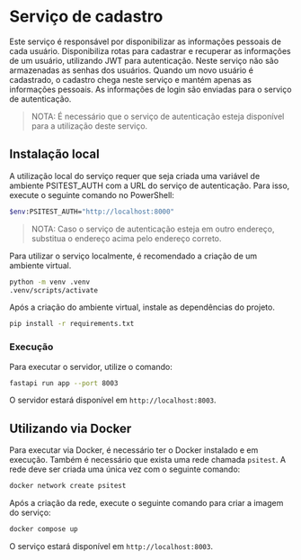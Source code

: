 # Serviço de cadastro

Este serviço é responsável por disponibilizar as informações pessoais de cada usuário. Disponibiliza rotas para cadastrar e recuperar as informações de um usuário, utilizando JWT para autenticação. Neste serviço não são armazenadas as senhas dos usuários. Quando um novo usuário é cadastrado, o cadastro chega neste serviço e mantém apenas as informações pessoais. As informações de login são enviadas para o serviço de autenticação.

> NOTA: É necessário que o serviço de autenticação esteja disponível para a utilização deste serviço.

## Instalação local

A utilização local do serviço requer que seja criada uma variável de ambiente PSITEST_AUTH com a URL do serviço de autenticação. Para isso, execute o seguinte comando no PowerShell:

```bash
$env:PSITEST_AUTH="http://localhost:8000"
```

> NOTA: Caso o serviço de autenticação esteja em outro endereço, substitua o endereço acima pelo endereço correto.

Para utilizar o serviço localmente, é recomendado a criação de um ambiente virtual.

```bash
python -m venv .venv
.venv/scripts/activate
```

Após a criação do ambiente virtual, instale as dependências do projeto.

```bash
pip install -r requirements.txt
```

### Execução

Para executar o servidor, utilize o comando:

```bash
fastapi run app --port 8003
```

O servidor estará disponível em `http://localhost:8003`.

## Utilizando via Docker

Para executar via Docker, é necessário ter o Docker instalado e em execução. Também é necessário que exista uma rede chamada `psitest`. A rede deve ser criada uma única vez com o seguinte comando:

```bash
docker network create psitest
```

Após a criação da rede, execute o seguinte comando para criar a imagem do serviço:

```bash
docker compose up
```

O serviço estará disponível em `http://localhost:8003`.

